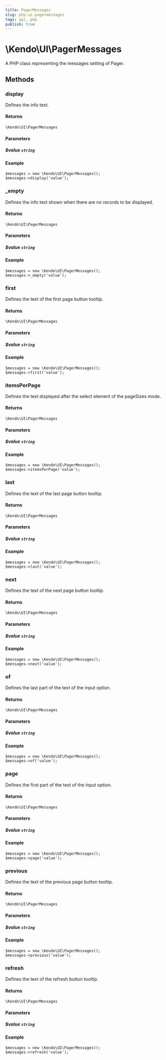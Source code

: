 ```yaml
---
title: PagerMessages
slug: php-ui-pagermessages
tags: api, php
publish: true
---
```


# \Kendo\UI\PagerMessages

A PHP class representing the messages setting of Pager.


## Methods

### display
Defines the info text.

#### Returns
`\Kendo\UI\PagerMessages`

#### Parameters

##### $value `string`



#### Example 
    $messages = new \Kendo\UI\PagerMessages();
    $messages->display('value');

### _empty
Defines the info text shown when there are no records to be displayed.

#### Returns
`\Kendo\UI\PagerMessages`

#### Parameters

##### $value `string`



#### Example 
    $messages = new \Kendo\UI\PagerMessages();
    $messages->_empty('value');

### first
Defines the text of the first page button tooltip.

#### Returns
`\Kendo\UI\PagerMessages`

#### Parameters

##### $value `string`



#### Example 
    $messages = new \Kendo\UI\PagerMessages();
    $messages->first('value');

### itemsPerPage
Defines the text displayed after the select element of the pageSizes mode.

#### Returns
`\Kendo\UI\PagerMessages`

#### Parameters

##### $value `string`



#### Example 
    $messages = new \Kendo\UI\PagerMessages();
    $messages->itemsPerPage('value');

### last
Defines the text of the last page button tooltip.

#### Returns
`\Kendo\UI\PagerMessages`

#### Parameters

##### $value `string`



#### Example 
    $messages = new \Kendo\UI\PagerMessages();
    $messages->last('value');

### next
Defines the text of the next page button tooltip.

#### Returns
`\Kendo\UI\PagerMessages`

#### Parameters

##### $value `string`



#### Example 
    $messages = new \Kendo\UI\PagerMessages();
    $messages->next('value');

### of
Defines the last part of the text of the input option.

#### Returns
`\Kendo\UI\PagerMessages`

#### Parameters

##### $value `string`



#### Example 
    $messages = new \Kendo\UI\PagerMessages();
    $messages->of('value');

### page
Defines the first part of the text of the input option.

#### Returns
`\Kendo\UI\PagerMessages`

#### Parameters

##### $value `string`



#### Example 
    $messages = new \Kendo\UI\PagerMessages();
    $messages->page('value');

### previous
Defines the text of the previous page button tooltip.

#### Returns
`\Kendo\UI\PagerMessages`

#### Parameters

##### $value `string`



#### Example 
    $messages = new \Kendo\UI\PagerMessages();
    $messages->previous('value');

### refresh
Defines the text of the refresh button tooltip.

#### Returns
`\Kendo\UI\PagerMessages`

#### Parameters

##### $value `string`



#### Example 
    $messages = new \Kendo\UI\PagerMessages();
    $messages->refresh('value');

